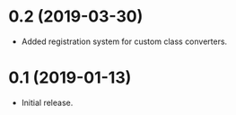 # 0.2 (2019-03-30)

- Added registration system for custom class converters.

# 0.1 (2019-01-13)

 - Initial release.
